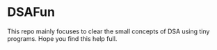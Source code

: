# DSAFun
This repo mainly focuses to clear the small concepts of DSA using tiny programs. Hope you find this help full.
